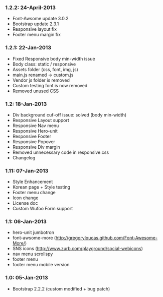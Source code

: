 ### 1.2.2: 24-April-2013
* Font-Awsome update 3.0.2
* Bootstrap update 2.3.1
* Responsive layout fix
* Footer menu margin fix


### 1.2.1: 22-Jan-2013
* Fixed Responsive body min-width issue
* Body class: static / responsive
* Assets folder (css, font, img, js)
* main.js renamed -> custom.js
* Vendor js folder is removed
* Custom testing font is now removed
* Removed unused CSS


### 1.2: 18-Jan-2013
* Div background cuf-off issue: solved (body min-width)
* Responsive Layout support
* Responsive Nav menu
* Responsive Hero-unit
* Responsive Footer
* Responsive Popover
* Responsive Div margin
* Removed unnecessary code in responsive.css 
* Changelog


### 1.11: 07-Jan-2013
* Style Enhancement
* Korean page + Style testing
* Footer menu change
* Icon change
* License doc
* Custom Wufoo Form support


### 1.1: 06-Jan-2013
* hero-unit jumbotron
* font-awsome-more (http://gregoryloucas.github.com/Font-Awesome-More/)
* SNS icons (http://www.zurb.com/playground/social-webicons)
* nav menu scrollspy
* footer menu
* footer menu mobile version 


### 1.0: 05-Jan-2013
* Bootstrap 2.2.2 (custom modified + bug patch)



